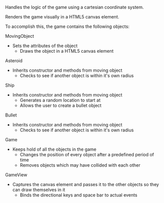 Handles the logic of the game using a cartesian coordinate system.

Renders the game visually in a HTML5 canvas element.

To accomplish this, the game contains the following objects:

MovingObject
  - Sets the attributes of the object
	- Draws the object in a HTML5 canvas element
		
Asteroid
  - Inherits constructor and methods from moving object
	- Checks to see if another object is within it's own radius
	
Ship
  - Inherits constructor and methods from moving object
	- Generates a random location to start at
	- Allows the user to create a bullet object

Bullet
  - Inherits constructor and methods from moving object
	- Checks to see if another object is within it's own radius
	
Game
  - Keeps hold of all the objects in the game
	- Changes the position of every object after a predefined period of time
	- Removes objects which may have collided with each other
	
GameView
  - Captures the canvas element and passes it to the other objects so they can draw themselves in it
	- Binds the directional keys and space bar to actual events